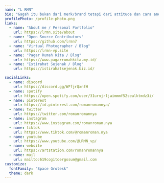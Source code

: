 ```yaml
---
name: "L RMN"
bio: "Gagah itu bukan dari merk/brand tetapi dari attitude dan cara anda menghargai jerih payah orang lain"
profilePhoto: /profile-photo.png
links:
  - name: "About me / Personal Portfolio"
    url: https://lrmn.site/about
  - name: "Open Source Contributors"
    url: https://github.com/lrmn7
  - name: "Virtual Photographer / Blog"
    url: https://lrmn-vp.site
  - name: "Pagar Rumah Kita / Blog"
    url: https://www.pagarrumahkita.my.id/
  - name: "Istirahat Sejenak / Blog"
    url: https://istirahatsejenak.biz.id/

socialLinks:
  - name: discord
    url: https://discord.gg/WFfjrQxnfH
  - name: spotify
    url: https://open.spotify.com/user/31urnjrljaimmmf52sealktmdz3i/
  - name: pinterest
    url: https://id.pinterest.com/romanromannya/
  - name: twitter
    url: https://twitter.com/romanromannya
  - name: instagram
    url: https://www.instagram.com/romanroman.nya
  - name: tiktok
    url: https://www.tiktok.com/@romanroman.nya
  - name: youtube
    url: https://www.youtube.com/@LRMN_vp/
  - name: website
    url: https://artstation.com/romanromannya
  - name: mail
    url: mailto:619cogitoergosum@gmail.com
customize:
  fontFamily: "Space Grotesk"
  theme: dark
---
```


